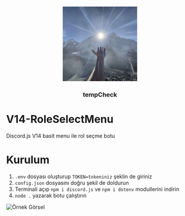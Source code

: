 <p align="center">
	<a href="" rel="noopener">
	<img width=200px height=200px src="./assets/back.png"></a>
</p>

<h3 align="center">tempCheck</h3>



# V14-RoleSelectMenu
Discord.js V14 basit menu ile rol seçme botu

# Kurulum
1. `.env` dosyası oluşturup `TOKEN=tokeniniz` şeklin de giriniz
2. `config.json` dosyasını doğru şekil de doldurun
3. Terminali açıp `npm i discord.js` ve `npm i dotenv` modullerini indirin
4. `node .` yazarak botu çalıştırın


![Örnek Görsel](https://github.com/user-attachments/assets/b9e4da75-1c18-4a0e-9d0f-5f8cd1198000)
